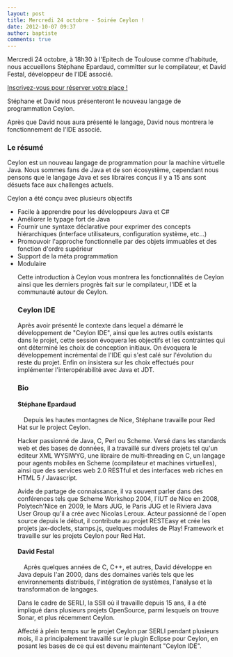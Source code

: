 ```yaml
---
layout: post
title: Mercredi 24 octobre - Soirée Ceylon !
date: 2012-10-07 09:37
author: baptiste
comments: true
---
```

<p>Mercredi 24 octobre, à 18h30 à l'Epitech de Toulouse comme d'habitude, nous accueillons Stéphane Epardaud, committer sur le compilateur, et David Festal, développeur de l’IDE associé.</p>
<a href="http://jugevents.org/jugevents/event/47120">Inscrivez-vous pour réserver votre place !</a>
<p>Stéphane et David nous présenteront le nouveau langage de programmation Ceylon.</p>

<p>Après que David nous aura présenté le langage, David nous montrera le fonctionnement de l'IDE associé.</p>
<h3>Le résumé</h3>
<p>Ceylon est un nouveau langage de programmation pour la machine virtuelle Java. Nous sommes fans de Java et de son écosystème, cependant nous pensons que le langage Java et ses libraires conçus il y a 15 ans sont désuets face aux challenges actuels.</p>
<p>Ceylon a été conçu avec plusieurs objectifs</p>
<ul>
<li>Facile à apprendre pour les développeurs Java et C#</li>
<li>Améliorer le typage fort de Java</li>
<li>Fournir une syntaxe déclarative pour exprimer des concepts hiérarchiques (interface utilisateurs, configuration système, etc...)</li>
<li>Promouvoir l'approche fonctionnelle par des objets immuables et des fonction d'ordre supérieur</li>
<li>Support de la méta programmation</li>
<li>Modulaire</li>
<p>Cette introduction à Ceylon vous montrera les fonctionnalités de Ceylon ainsi que les derniers progrès fait sur le compilateur, l'IDE et la communauté autour de Ceylon.</p>
<h3>Ceylon IDE</h3>
<p>Après avoir présenté le contexte dans lequel a démarré le développement de "Ceylon IDE", ainsi que les autres outils existants dans le projet, cette session évoquera les objectifs et les contraintes qui ont déterminé les choix de conception initiaux. On évoquera le développement incrémental de l'IDE qui s'est calé sur l'évolution du reste du projet. Enfin on insistera sur les choix effectués pour implémenter l'interopérabilité avec Java et JDT.</p>
<h3>Bio</h3>
<h4>Stéphane Epardaud</h4>
<p><img src="{{site.baseurl}}images/StephaneEpardaud.jpg" style="float:left;padding:0.5em" alt="" />Depuis les hautes montagnes de Nice, Stéphane travaille pour Red Hat sur le project Ceylon.</p>
<p>Hacker passionné de Java, C, Perl ou Scheme. Versé dans les standards web et des bases de données, il a travaillé sur divers projets tel qu'un éditeur XML WYSIWYG, une libraire de multi-threading en C, un langage pour agents mobiles en Scheme (compilateur et machines virtuelles), ainsi que des services web 2.0 RESTful et des interfaces web riches en HTML 5 / Javascript.</p>
<p>Avide de partage de connaissance, il va souvent parler dans des conférences tels que Scheme Workshop 2004, l´IUT de Nice en 2008, Polytech'Nice en 2009, le Mars JUG, le Paris JUG et le Riviera Java User Group qu'il a crée avec Nicolas Leroux. Acteur passionné de l´open source depuis le début, il contribute au projet RESTEasy et crée les projets jax-doclets, stamps.js, quelques modules de Play! Framework et travaille sur les projets Ceylon pour Red Hat.</p>
<h4>David Festal</h4>
<p><img src="{{site.baseurl}}images/DavidFestal.jpg" style="float:left;padding:0.5em" alt="" />Après quelques années de C, C++, et autres, David développe en Java depuis l'an 2000, dans des domaines variés tels que les environnements distribués, l'intégration de systèmes, l'analyse et la transformation de langages.</p>
<p>Dans le cadre de SERLI, la SSII où il travaille depuis 15 ans, il a été impliqué dans plusieurs projets OpenSource, parmi lesquels on trouve Sonar, et plus récemment Ceylon.</p>
<p>Affecté à plein temps sur le projet Ceylon par SERLI pendant plusieurs mois, il a principalement travaillé sur le plugin Eclipse pour Ceylon, en posant les bases de ce qui est devenu maintenant "Ceylon IDE".</p>

